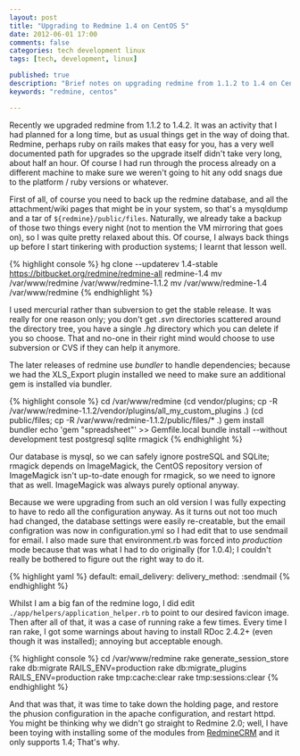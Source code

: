 ```yaml
---
layout: post
title: "Upgrading to Redmine 1.4 on CentOS 5"
date: 2012-06-01 17:00
comments: false
categories: tech development linux
tags: [tech, development, linux]

published: true
description: "Brief notes on upgrading redmine from 1.1.2 to 1.4 on CentOS 5"
keywords: "redmine, centos"

---
```


Recently we upgraded redmine from 1.1.2 to 1.4.2. It was an activity that I had planned for a long time, but as usual things get in the way of doing that. Redmine, perhaps ruby on rails makes that easy for you, has a very well documented path for upgrades so the upgrade itself didn't take very long, about half an hour. Of course I had run through the process already on a different machine to make sure we weren't going to hit any odd snags due to the platform / ruby versions or whatever.

<!-- more -->

First of all, of course you need to back up the redmine database, and all the attachment/wiki pages that might be in your system, so that's a mysqldump and a tar of `${redmine}/public/files`. Naturally, we already take a backup of those two things every night (not to mention the VM mirroring that goes on), so I was quite pretty relaxed about this. Of course, I always back things up before I start tinkering with production systems; I learnt that lesson well.

{% highlight console %}
hg clone --updaterev 1.4-stable https://bitbucket.org/redmine/redmine-all redmine-1.4
mv /var/www/redmine /var/www/redmine-1.1.2
mv /var/www/redmine-1.4 /var/www/redmine
{% endhighlight %}

I used mercurial rather than subversion to get the stable release. It was really for one reason only; you don't get _.svn_ directories scattered around the directory tree, you have a single _.hg_ directory which you can delete if you so choose. That and no-one in their right mind would choose to use subversion or CVS if they can help it anymore.

The later releases of redmine use *bundler* to handle dependencies; because we had the XLS_Export plugin installed we need to make sure an additional gem is installed via bundler.

{% highlight console %}
cd /var/www/redmine
(cd vendor/plugins; cp -R /var/www/redmine-1.1.2/vendor/plugins/all_my_custom_plugins .)
(cd public/files; cp -R /var/www/redmine-1.1.2/public/files/* .)
gem install bundler
echo 'gem "spreadsheet"' >> Gemfile.local
bundle install --without development test postgresql sqlite rmagick
{% endhighlight %}

Our database is mysql, so we can safely ignore postreSQL and SQLite; rmagick depends on ImageMagick, the CentOS repository version of ImageMagick isn't up-to-date enough for rmagick, so we need to ignore that as well. ImageMagick was always purely optional anyway.

Because we were upgrading from such an old version I was fully expecting to have to redo all the configuration anyway. As it turns out not too much had changed, the database settings were easily re-creatable, but the email configration was now in configuration.yml so I had edit that to use sendmail for email. I also made sure that environment.rb was forced into _production_ mode because that was what I had to do originally (for 1.0.4); I couldn't really be bothered to figure out the right way to do it.

{% highlight yaml %}
default:
  email_delivery:
    delivery_method: :sendmail
{% endhighlight %}

Whilst I am a big fan of the redmine logo, I did edit `./app/helpers/application_helper.rb` to point to our desired favicon image. Then after all of that, it was a case of running rake a few times. Every time I ran rake, I got some warnings about having to install RDoc 2.4.2+ (even though it was installed); annoying but acceptable enough.

{% highlight console %}
cd /var/www/redmine
rake generate_session_store
rake db:migrate RAILS_ENV=production
rake db:migrate_plugins RAILS_ENV=production
rake tmp:cache:clear
rake tmp:sessions:clear
{% endhighlight %}

And that was that, it was time to take down the holding page, and restore the phusion configuration in the apache configuration, and restart httpd. You might be thinking why we didn't go straight to Redmine 2.0; well, I have been toying with installing some of the modules from [RedmineCRM](http://redminecrm.com) and it only supports 1.4; That's why.




